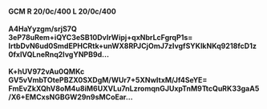 #### GCM R 20/0c/400 L 20/0c/400
**A4HaYyzgm/srjS7Q**<br/>**3eP78uRem+iQYC3eSB10DvIrWipj+qxNbrLcFgrqP1s=**<br/>**IrtbDvN6ud0SmdEPHCRtk+unWX8RPJCjOmJ7zIvgfSYKIkNKq9218fcD1z0fxIVQLneRnq2IvgYNPB9d...**<br/><br/>
**K+hUV972vAu0QMKc**<br/>**GV5vVmbTOtePBZX0SXDgM/WUr7+5XNwItxM/Jf4SeYE=**<br/>**FmEvZkXQhV8oM4u8iM6UXVLu7nLzromqnGJUxpTnM9TtcQuRK33gaA5/X6+EMCxsNGBGW29n9sMCoEar...**